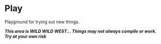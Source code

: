 # Play
Playground for trying out new things.

**_This area is WILD WILD WEST... Things may not always compile or work. Try at your own risk_**